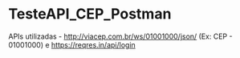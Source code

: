 # TesteAPI_CEP_Postman
APIs utilizadas - http://viacep.com.br/ws/01001000/json/ (Ex: CEP - 01001000) e https://reqres.in/api/login

